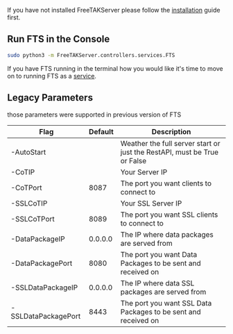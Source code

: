 If you have not installed FreeTAKServer please follow the [installation](Install.md) guide first.


## Run FTS in the Console

```bash
sudo python3 -m FreeTAKServer.controllers.services.FTS
```
If you have FTS running in the terminal how you would like it's time to move on to running FTS as a [service](https://freetakteam.github.io/FreeTAKServer-User-Docs/Installation/Linux/Service/).

## Legacy Parameters
those parameters were supported in previous version of FTS

| Flag                | Default | Description                                                              |
|---------------------|---------|--------------------------------------------------------------------------|
| -AutoStart          |         | Weather the full server start or just the RestAPI, must be True or False |
| -CoTIP              |         | Your Server IP                                                           |
| -CoTPort            | 8087    | The port you want clients to connect to                                  |
| -SSLCoTIP           |         | Your SSL Server IP                                                       |
| -SSLCoTPort         | 8089    | The port you want SSL clients to connect to                              |
| -DataPackageIP      | 0.0.0.0 | The IP where data packages are served from                               |
| -DataPackagePort    | 8080    | The port you want Data Packages to be sent and received on               |
| -SSLDataPackageIP   | 0.0.0.0 | The IP where data SSL packages are served from                           |
| -SSLDataPackagePort | 8443    | The port you want SSL Data Packages to be sent and received on           |

